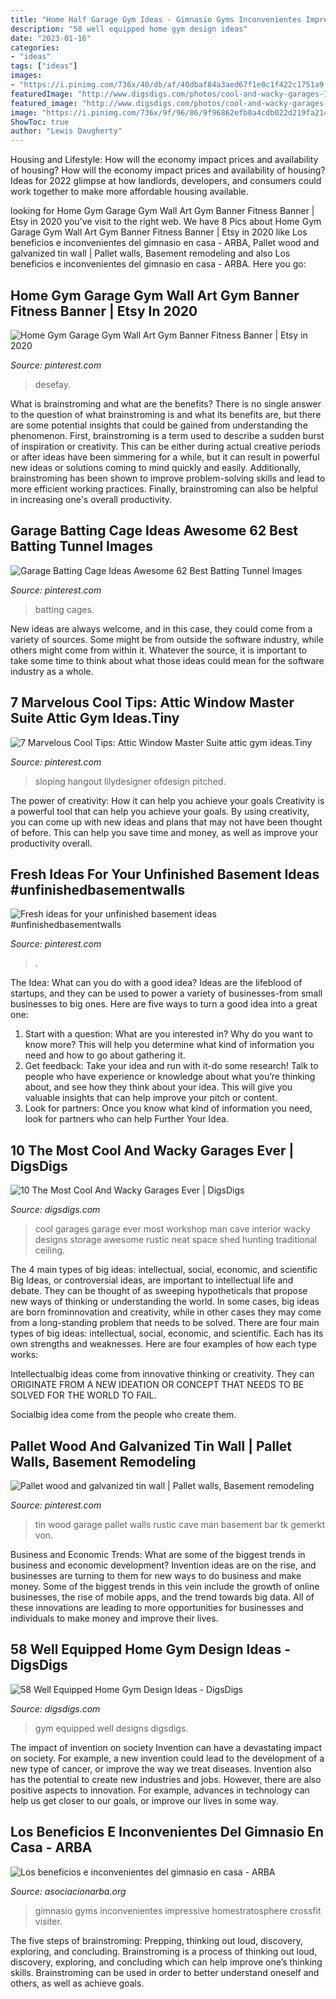 ```yaml
---
title: "Home Half Garage Gym Ideas - Gimnasio Gyms Inconvenientes Impressive Homestratosphere Crossfit Visiter"
description: "58 well equipped home gym design ideas"
date: "2023-01-16"
categories:
- "ideas"
tags: ["ideas"]
images:
- "https://i.pinimg.com/736x/40/db/af/40dbaf84a3aed67f1e0c1f422c1751a9.jpg"
featuredImage: "http://www.digsdigs.com/photos/cool-and-wacky-garages-11.jpg"
featured_image: "http://www.digsdigs.com/photos/cool-and-wacky-garages-11.jpg"
image: "https://i.pinimg.com/736x/9f/96/86/9f96862efb0a4cdb022d219fa21497b6.jpg"
ShowToc: true
author: "Lewis Daugherty"
---
```



Housing and Lifestyle: How will the economy impact prices and availability of housing?
How will the economy impact prices and availability of housing? 
Ideas for 2022 glimpse at how landlords, developers, and consumers could work together to make more affordable housing available.

	

		
looking for Home Gym Garage Gym Wall Art Gym Banner Fitness Banner | Etsy in 2020 you've visit to the right web. We have 8 Pics about Home Gym Garage Gym Wall Art Gym Banner Fitness Banner | Etsy in 2020 like Los beneficios e inconvenientes del gimnasio en casa - ARBA, Pallet wood and galvanized tin wall | Pallet walls, Basement remodeling and also Los beneficios e inconvenientes del gimnasio en casa - ARBA. Here you go:
		
    
## Home Gym Garage Gym Wall Art Gym Banner Fitness Banner | Etsy In 2020

<img loading=lazy src="https://i.pinimg.com/736x/8f/c7/21/8fc72123068af2f83f78c904f0b86974.jpg" onerror="this.onerror=null;this.src='https://tse2.mm.bing.net/th?id=OIP.wYxUvjxxMnjq7wd8qcc_iAHaHa&amp;pid=15.1';" alt="Home Gym Garage Gym Wall Art Gym Banner Fitness Banner | Etsy in 2020">

_Source: pinterest.com_

>desefay. 

	

What is brainstroming and what are the benefits?
There is no single answer to the question of what brainstroming is and what its benefits are, but there are some potential insights that could be gained from understanding the phenomenon. First, brainstroming is a term used to describe a sudden burst of inspiration or creativity. This can be either during actual creative periods or after ideas have been simmering for a while, but it can result in powerful new ideas or solutions coming to mind quickly and easily. Additionally, brainstroming has been shown to improve problem-solving skills and lead to more efficient working practices. Finally, brainstroming can also be helpful in increasing one's overall productivity.

    
## Garage Batting Cage Ideas Awesome 62 Best Batting Tunnel Images

<img loading=lazy src="https://i.pinimg.com/736x/2e/59/2a/2e592a511fa15a9b86d2ea7c30304261.jpg" onerror="this.onerror=null;this.src='https://tse3.mm.bing.net/th?id=OIP.aTQZvUqU2lYnrsHO_9vrsgHaFj&amp;pid=15.1';" alt="Garage Batting Cage Ideas Awesome 62 Best Batting Tunnel Images">

_Source: pinterest.com_

>batting cages. 

	

New ideas are always welcome, and in this case, they could come from a variety of sources. Some might be from outside the software industry, while others might come from within it. Whatever the source, it is important to take some time to think about what those ideas could mean for the software industry as a whole.

    
## 7 Marvelous Cool Tips: Attic Window Master Suite Attic Gym Ideas.Tiny

<img loading=lazy src="https://i.pinimg.com/736x/c7/03/c2/c703c2f34296b2ef1b45975d0a8ac9c6.jpg" onerror="this.onerror=null;this.src='https://tse1.mm.bing.net/th?id=OIP.02XZT4lyS-LlPiaszUY6FAHaKA&amp;pid=15.1';" alt="7 Marvelous Cool Tips: Attic Window Master Suite attic gym ideas.Tiny">

_Source: pinterest.com_

>sloping hangout lilydesigner ofdesign pitched. 

	

The power of creativity: How it can help you achieve your goals
Creativity is a powerful tool that can help you achieve your goals. By using creativity, you can come up with new ideas and plans that may not have been thought of before. This can help you save time and money, as well as improve your productivity overall.

    
## Fresh Ideas For Your Unfinished Basement Ideas #unfinishedbasementwalls

<img loading=lazy src="https://i.pinimg.com/736x/9f/96/86/9f96862efb0a4cdb022d219fa21497b6.jpg" onerror="this.onerror=null;this.src='https://tse2.mm.bing.net/th?id=OIP.jbx1J5ZKiPccthcS8luG1AHaLH&amp;pid=15.1';" alt="Fresh ideas for your unfinished basement ideas #unfinishedbasementwalls">

_Source: pinterest.com_

>. 

	

The Idea: What can you do with a good idea?
Ideas are the lifeblood of startups, and they can be used to power a variety of businesses-from small businesses to big ones. Here are five ways to turn a good idea into a great one:
1. Start with a question: What are you interested in? Why do you want to know more? This will help you determine what kind of information you need and how to go about gathering it.
2. Get feedback: Take your idea and run with it-do some research! Talk to people who have experience or knowledge about what you’re thinking about, and see how they think about your idea. This will give you valuable insights that can help improve your pitch or content.
3. Look for partners: Once you know what kind of information you need, look for partners who can help Further Your Idea.

    
## 10 The Most Cool And Wacky Garages Ever | DigsDigs

<img loading=lazy src="http://www.digsdigs.com/photos/cool-and-wacky-garages-11.jpg" onerror="this.onerror=null;this.src='https://tse1.mm.bing.net/th?id=OIP.UCWRksssZFtwnkN80IZ1bwHaE7&amp;pid=15.1';" alt="10 The Most Cool And Wacky Garages Ever | DigsDigs">

_Source: digsdigs.com_

>cool garages garage ever most workshop man cave interior wacky designs storage awesome rustic neat space shed hunting traditional ceiling. 

	

The 4 main types of big ideas: intellectual, social, economic, and scientific
Big Ideas, or controversial ideas, are important to intellectual life and debate. They can be thought of as sweeping hypotheticals that propose new ways of thinking or understanding the world. In some cases, big ideas are born frominnovation and creativity, while in other cases they may come from a long-standing problem that needs to be solved.
There are four main types of big ideas: intellectual, social, economic, and scientific. Each has its own strengths and weaknesses. Here are four examples of how each type works:

 Intellectualbig ideas come from innovative thinking or creativity. They can ORIGINATE FROM A NEW IDEATION OR CONCEPT THAT NEEDS TO BE SOLVED FOR THE WORLD TO FAIL. 

Socialbig idea come from the people who create them.

    
## Pallet Wood And Galvanized Tin Wall | Pallet Walls, Basement Remodeling

<img loading=lazy src="https://i.pinimg.com/736x/40/db/af/40dbaf84a3aed67f1e0c1f422c1751a9.jpg" onerror="this.onerror=null;this.src='https://tse2.mm.bing.net/th?id=OIP.mwkDALaXkhL2JhpXbtZISwHaJ3&amp;pid=15.1';" alt="Pallet wood and galvanized tin wall | Pallet walls, Basement remodeling">

_Source: pinterest.com_

>tin wood garage pallet walls rustic cave man basement bar tk gemerkt von. 

	

Business and Economic Trends: What are some of the biggest trends in business and economic development?
Invention ideas are on the rise, and businesses are turning to them for new ways to do business and make money. Some of the biggest trends in this vein include the growth of online businesses, the rise of mobile apps, and the trend towards big data. All of these innovations are leading to more opportunities for businesses and individuals to make money and improve their lives.

    
## 58 Well Equipped Home Gym Design Ideas - DigsDigs

<img loading=lazy src="https://www.digsdigs.com/photos/amazing-home-gym-designs-10.jpg" onerror="this.onerror=null;this.src='https://tse1.mm.bing.net/th?id=OIP.2Tb_avcSYGaMwpM4JGHwVgHaJ4&amp;pid=15.1';" alt="58 Well Equipped Home Gym Design Ideas - DigsDigs">

_Source: digsdigs.com_

>gym equipped well designs digsdigs. 

	

The impact of invention on society
Invention can have a devastating impact on society. For example, a new invention could lead to the development of a new type of cancer, or improve the way we treat diseases. Invention also has the potential to create new industries and jobs. However, there are also positive aspects to innovation. For example, advances in technology can help us get closer to our goals, or improve our lives in some way.

    
## Los Beneficios E Inconvenientes Del Gimnasio En Casa - ARBA

<img loading=lazy src="http://asociacionarba.org/wp-content/uploads/2017/11/gimnasio-en-casa.jpg" onerror="this.onerror=null;this.src='https://tse1.mm.bing.net/th?id=OIP.jVUxMZiddWIpacNDajlLVwHaE7&amp;pid=15.1';" alt="Los beneficios e inconvenientes del gimnasio en casa - ARBA">

_Source: asociacionarba.org_

>gimnasio gyms inconvenientes impressive homestratosphere crossfit visiter. 

	

The five steps of brainstroming: Prepping, thinking out loud, discovery, exploring, and concluding.
Brainstroming is a process of thinking out loud, discovery, exploring, and concluding which can help improve one’s thinking skills. Brainstroming can be used in order to better understand oneself and others, as well as achieve goals.

